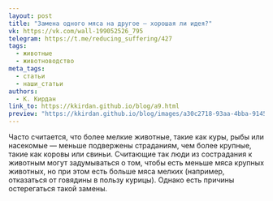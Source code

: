 ```yaml
---
layout: post
title: "Замена одного мяса на другое — хорошая ли идея?"
vk: https://vk.com/wall-199052526_795
telegram: https://t.me/reducing_suffering/427
tags:
  - животные
  - животноводство
meta_tags:
  - статьи
  - наши_статьи
authors:
  - К. Кирдан
link_to: https://kkirdan.github.io/blog/a9.html
preview: "https://kkirdan.github.io/blog/images/a30c2718-93aa-4bba-9145-8dea1f5e41b7.jpg"
---
```

Часто считается, что более мелкие животные, такие как куры, рыбы или насекомые — меньше подвержены страданиям, чем более крупные, такие как коровы или свиньи. Считающие так люди из сострадания к животным могут задумываться о том, чтобы есть меньше мяса крупных животных, но при этом есть больше мяса мелких (например, отказаться от говядины в пользу курицы). Однако есть причины остерегаться такой замены.
